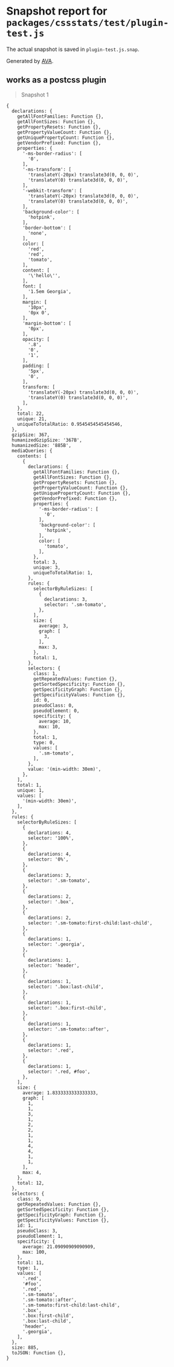 # Snapshot report for `packages/cssstats/test/plugin-test.js`

The actual snapshot is saved in `plugin-test.js.snap`.

Generated by [AVA](https://avajs.dev).

## works as a postcss plugin

> Snapshot 1

    {
      declarations: {
        getAllFontFamilies: Function {},
        getAllFontSizes: Function {},
        getPropertyResets: Function {},
        getPropertyValueCount: Function {},
        getUniquePropertyCount: Function {},
        getVendorPrefixed: Function {},
        properties: {
          '-ms-border-radius': [
            '0',
          ],
          '-ms-transform': [
            'translateY(-20px) translate3d(0, 0, 0)',
            'translateY(0) translate3d(0, 0, 0)',
          ],
          '-webkit-transform': [
            'translateY(-20px) translate3d(0, 0, 0)',
            'translateY(0) translate3d(0, 0, 0)',
          ],
          'background-color': [
            'hotpink',
          ],
          'border-bottom': [
            'none',
          ],
          color: [
            'red',
            'red',
            'tomato',
          ],
          content: [
            '\'hello\'',
          ],
          font: [
            '1.5em Georgia',
          ],
          margin: [
            '10px',
            '0px 0',
          ],
          'margin-bottom': [
            '0px',
          ],
          opacity: [
            '.8',
            '0',
            '1',
          ],
          padding: [
            '5px',
            '0',
          ],
          transform: [
            'translateY(-20px) translate3d(0, 0, 0)',
            'translateY(0) translate3d(0, 0, 0)',
          ],
        },
        total: 22,
        unique: 21,
        uniqueToTotalRatio: 0.9545454545454546,
      },
      gzipSize: 367,
      humanizedGzipSize: '367B',
      humanizedSize: '885B',
      mediaQueries: {
        contents: [
          {
            declarations: {
              getAllFontFamilies: Function {},
              getAllFontSizes: Function {},
              getPropertyResets: Function {},
              getPropertyValueCount: Function {},
              getUniquePropertyCount: Function {},
              getVendorPrefixed: Function {},
              properties: {
                '-ms-border-radius': [
                  '0',
                ],
                'background-color': [
                  'hotpink',
                ],
                color: [
                  'tomato',
                ],
              },
              total: 3,
              unique: 3,
              uniqueToTotalRatio: 1,
            },
            rules: {
              selectorByRuleSizes: [
                {
                  declarations: 3,
                  selector: '.sm-tomato',
                },
              ],
              size: {
                average: 3,
                graph: [
                  3,
                ],
                max: 3,
              },
              total: 1,
            },
            selectors: {
              class: 1,
              getRepeatedValues: Function {},
              getSortedSpecificity: Function {},
              getSpecificityGraph: Function {},
              getSpecificityValues: Function {},
              id: 0,
              pseudoClass: 0,
              pseudoElement: 0,
              specificity: {
                average: 10,
                max: 10,
              },
              total: 1,
              type: 0,
              values: [
                '.sm-tomato',
              ],
            },
            value: '(min-width: 30em)',
          },
        ],
        total: 1,
        unique: 1,
        values: [
          '(min-width: 30em)',
        ],
      },
      rules: {
        selectorByRuleSizes: [
          {
            declarations: 4,
            selector: '100%',
          },
          {
            declarations: 4,
            selector: '0%',
          },
          {
            declarations: 3,
            selector: '.sm-tomato',
          },
          {
            declarations: 2,
            selector: '.box',
          },
          {
            declarations: 2,
            selector: '.sm-tomato:first-child:last-child',
          },
          {
            declarations: 1,
            selector: '.georgia',
          },
          {
            declarations: 1,
            selector: 'header',
          },
          {
            declarations: 1,
            selector: '.box:last-child',
          },
          {
            declarations: 1,
            selector: '.box:first-child',
          },
          {
            declarations: 1,
            selector: '.sm-tomato::after',
          },
          {
            declarations: 1,
            selector: '.red',
          },
          {
            declarations: 1,
            selector: '.red, #foo',
          },
        ],
        size: {
          average: 1.8333333333333333,
          graph: [
            1,
            1,
            3,
            1,
            2,
            2,
            1,
            1,
            4,
            4,
            1,
            1,
          ],
          max: 4,
        },
        total: 12,
      },
      selectors: {
        class: 9,
        getRepeatedValues: Function {},
        getSortedSpecificity: Function {},
        getSpecificityGraph: Function {},
        getSpecificityValues: Function {},
        id: 1,
        pseudoClass: 3,
        pseudoElement: 1,
        specificity: {
          average: 21.09090909090909,
          max: 100,
        },
        total: 11,
        type: 1,
        values: [
          '.red',
          '#foo',
          '.red',
          '.sm-tomato',
          '.sm-tomato::after',
          '.sm-tomato:first-child:last-child',
          '.box',
          '.box:first-child',
          '.box:last-child',
          'header',
          '.georgia',
        ],
      },
      size: 885,
      toJSON: Function {},
    }
